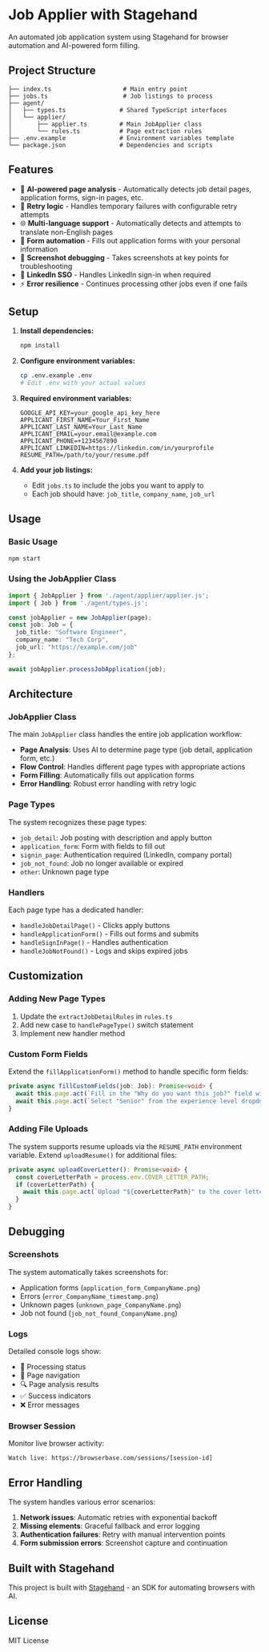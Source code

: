 # Job Applier with Stagehand

An automated job application system using Stagehand for browser automation and AI-powered form filling.

## Project Structure

```
├── index.ts                    # Main entry point
├── jobs.ts                     # Job listings to process
├── agent/
│   ├── types.ts               # Shared TypeScript interfaces
│   └── applier/
│       ├── applier.ts         # Main JobApplier class
│       └── rules.ts           # Page extraction rules
├── .env.example               # Environment variables template
└── package.json               # Dependencies and scripts
```

## Features

- 🤖 **AI-powered page analysis** - Automatically detects job detail pages, application forms, sign-in pages, etc.
- 🔄 **Retry logic** - Handles temporary failures with configurable retry attempts
- 🌐 **Multi-language support** - Automatically detects and attempts to translate non-English pages
- 📝 **Form automation** - Fills out application forms with your personal information
- 📸 **Screenshot debugging** - Takes screenshots at key points for troubleshooting
- 🔐 **LinkedIn SSO** - Handles LinkedIn sign-in when required
- ⚡ **Error resilience** - Continues processing other jobs even if one fails

## Setup

1. **Install dependencies:**
   ```bash
   npm install
   ```

2. **Configure environment variables:**
   ```bash
   cp .env.example .env
   # Edit .env with your actual values
   ```

3. **Required environment variables:**
   ```
   GOOGLE_API_KEY=your_google_api_key_here
   APPLICANT_FIRST_NAME=Your_First_Name
   APPLICANT_LAST_NAME=Your_Last_Name
   APPLICANT_EMAIL=your.email@example.com
   APPLICANT_PHONE=+1234567890
   APPLICANT_LINKEDIN=https://linkedin.com/in/yourprofile
   RESUME_PATH=/path/to/your/resume.pdf
   ```

4. **Add your job listings:**
   - Edit `jobs.ts` to include the jobs you want to apply to
   - Each job should have: `job_title`, `company_name`, `job_url`

## Usage

### Basic Usage

```bash
npm start
```

### Using the JobApplier Class

```typescript
import { JobApplier } from './agent/applier/applier.js';
import { Job } from './agent/types.js';

const jobApplier = new JobApplier(page);
const job: Job = {
  job_title: "Software Engineer",
  company_name: "Tech Corp",
  job_url: "https://example.com/job"
};

await jobApplier.processJobApplication(job);
```

## Architecture

### JobApplier Class

The main `JobApplier` class handles the entire job application workflow:

- **Page Analysis**: Uses AI to determine page type (job detail, application form, etc.)
- **Flow Control**: Handles different page types with appropriate actions
- **Form Filling**: Automatically fills out application forms
- **Error Handling**: Robust error handling with retry logic

### Page Types

The system recognizes these page types:

- `job_detail`: Job posting with description and apply button
- `application_form`: Form with fields to fill out
- `signin_page`: Authentication required (LinkedIn, company portal)
- `job_not_found`: Job no longer available or expired
- `other`: Unknown page type

### Handlers

Each page type has a dedicated handler:

- `handleJobDetailPage()` - Clicks apply buttons
- `handleApplicationForm()` - Fills out forms and submits
- `handleSignInPage()` - Handles authentication
- `handleJobNotFound()` - Logs and skips expired jobs

## Customization

### Adding New Page Types

1. Update the `extractJobDetailRules` in `rules.ts`
2. Add new case to `handlePageType()` switch statement
3. Implement new handler method

### Custom Form Fields

Extend the `fillApplicationForm()` method to handle specific form fields:

```typescript
private async fillCustomFields(job: Job): Promise<void> {
  await this.page.act(`Fill in the "Why do you want this job?" field with a compelling reason`);
  await this.page.act(`Select "Senior" from the experience level dropdown`);
}
```

### Adding File Uploads

The system supports resume uploads via the `RESUME_PATH` environment variable. Extend `uploadResume()` for additional files:

```typescript
private async uploadCoverLetter(): Promise<void> {
  const coverLetterPath = process.env.COVER_LETTER_PATH;
  if (coverLetterPath) {
    await this.page.act(`Upload "${coverLetterPath}" to the cover letter field`);
  }
}
```

## Debugging

### Screenshots

The system automatically takes screenshots for:
- Application forms (`application_form_CompanyName.png`)
- Errors (`error_CompanyName_timestamp.png`)
- Unknown pages (`unknown_page_CompanyName.png`)
- Job not found (`job_not_found_CompanyName.png`)

### Logs

Detailed console logs show:
- 🔄 Processing status
- 📍 Page navigation
- 🔍 Page analysis results
- ✅ Success indicators
- ❌ Error messages

### Browser Session

Monitor live browser activity:
```
Watch live: https://browserbase.com/sessions/[session-id]
```

## Error Handling

The system handles various error scenarios:

1. **Network issues**: Automatic retries with exponential backoff
2. **Missing elements**: Graceful fallback and error logging  
3. **Authentication failures**: Retry with manual intervention points
4. **Form submission errors**: Screenshot capture and continuation

## Built with Stagehand

This project is built with [Stagehand](https://github.com/browserbase/stagehand) - an SDK for automating browsers with AI.

## License

MIT License
